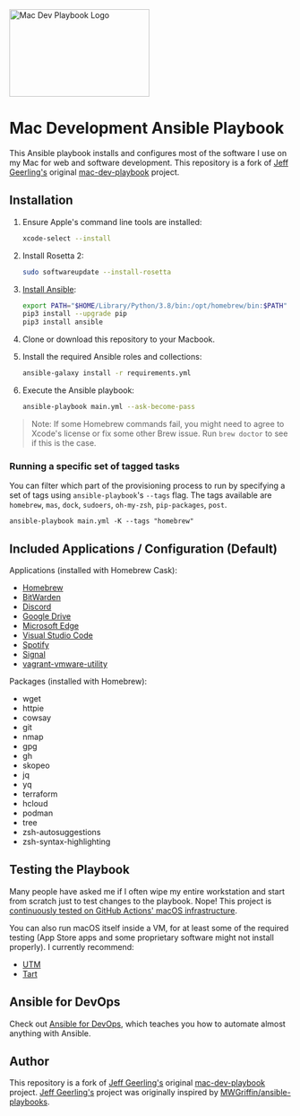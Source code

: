 <img src="https://raw.githubusercontent.com/dbrennand/mac-dev-playbook/master/files/Mac-Dev-Playbook-Logo.png" width="250" height="156" alt="Mac Dev Playbook Logo" />

# Mac Development Ansible Playbook

This Ansible playbook installs and configures most of the software I use on my Mac for web and software development. This repository is a fork of [Jeff Geerling's](https://www.jeffgeerling.com) original [mac-dev-playbook](https://github.com/geerlingguy/mac-dev-playbook) project.

## Installation

1. Ensure Apple's command line tools are installed:

    ```bash
    xcode-select --install
    ```

2. Install Rosetta 2:

    ```bash
    sudo softwareupdate --install-rosetta
    ```

3. [Install Ansible](https://docs.ansible.com/ansible/latest/installation_guide/index.html):

    ```bash
    export PATH="$HOME/Library/Python/3.8/bin:/opt/homebrew/bin:$PATH"
    pip3 install --upgrade pip
    pip3 install ansible
    ```

4. Clone or download this repository to your Macbook.

5. Install the required Ansible roles and collections:

   ```bash
   ansible-galaxy install -r requirements.yml
   ```

6. Execute the Ansible playbook:

    ```bash
    ansible-playbook main.yml --ask-become-pass
    ```

> Note: If some Homebrew commands fail, you might need to agree to Xcode's license or fix some other Brew issue. Run `brew doctor` to see if this is the case.

### Running a specific set of tagged tasks

You can filter which part of the provisioning process to run by specifying a set of tags using `ansible-playbook`'s `--tags` flag. The tags available are `homebrew`, `mas`, `dock`, `sudoers`, `oh-my-zsh`, `pip-packages`, `post`.

    ansible-playbook main.yml -K --tags "homebrew"

## Included Applications / Configuration (Default)

Applications (installed with Homebrew Cask):

  - [Homebrew](http://brew.sh/)
  - [BitWarden](https://formulae.brew.sh/cask/bitwarden)
  - [Discord](https://formulae.brew.sh/cask/discord#default)
  - [Google Drive](https://formulae.brew.sh/cask/google-drive#default)
  - [Microsoft Edge](https://formulae.brew.sh/cask/microsoft-edge#default)
  - [Visual Studio Code](https://formulae.brew.sh/cask/visual-studio-code#default)
  - [Spotify](https://formulae.brew.sh/cask/spotify#default)
  - [Signal](https://formulae.brew.sh/cask/signal#default)
  - [vagrant-vmware-utility](https://formulae.brew.sh/cask/vagrant-vmware-utility#default)

Packages (installed with Homebrew):

  - wget
  - httpie
  - cowsay
  - git
  - nmap
  - gpg
  - gh
  - skopeo
  - jq
  - yq
  - terraform
  - hcloud
  - podman
  - tree
  - zsh-autosuggestions
  - zsh-syntax-highlighting

## Testing the Playbook

Many people have asked me if I often wipe my entire workstation and start from scratch just to test changes to the playbook. Nope! This project is [continuously tested on GitHub Actions' macOS infrastructure](https://github.com/dbrennand/mac-dev-playbook/actions?query=workflow%3ACI).

You can also run macOS itself inside a VM, for at least some of the required testing (App Store apps and some proprietary software might not install properly). I currently recommend:

  - [UTM](https://mac.getutm.app)
  - [Tart](https://github.com/cirruslabs/tart)

## Ansible for DevOps

Check out [Ansible for DevOps](https://www.ansiblefordevops.com/), which teaches you how to automate almost anything with Ansible.

## Author

This repository is a fork of [Jeff Geerling's](https://www.jeffgeerling.com) original [mac-dev-playbook](https://github.com/geerlingguy/mac-dev-playbook) project. [Jeff Geerling's](https://www.jeffgeerling.com/) project was originally inspired by [MWGriffin/ansible-playbooks](https://github.com/MWGriffin/ansible-playbooks).
